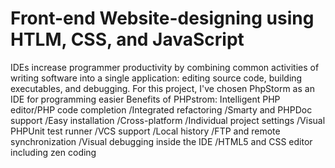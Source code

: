 # Front-end Website-designing using HTLM, CSS, and JavaScript
IDEs increase programmer productivity by combining common activities of writing software into a single application: editing source code, building executables, and debugging.
For this project, I've chosen PhpStorm as an IDE for programming easier
Benefits of PHPstrom:
Intelligent PHP editor/PHP code completion
/Integrated refactoring
/Smarty and PHPDoc support
/Easy installation
/Cross-platform
/Individual project settings
/Visual PHPUnit test runner
/VCS support
/Local history
/FTP and remote synchronization
/Visual debugging inside the IDE
/HTML5 and CSS editor including zen coding


